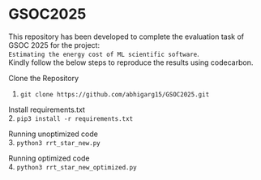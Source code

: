 # GSOC2025
This repository has been developed to complete the evaluation task of GSOC 2025 for the project: <br>
`Estimating the energy cost of ML scientific software`. 
<br>
Kindly follow the below steps to reproduce the results using codecarbon.

Clone the Repository<br>
1. ```git clone https://github.com/abhigarg15/GSOC2025.git```

Install requirements.txt<br>
2. ```pip3 install -r requirements.txt ```

Running unoptimized code<br>
3. ``` python3 rrt_star_new.py ```

Running optimized code<br>
4.  ``` python3 rrt_star_new_optimized.py ```
